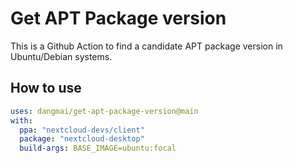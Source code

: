 # Get APT Package version

This is a Github Action to find a candidate APT package version in Ubuntu/Debian systems.

## How to use

```yaml
uses: dangmai/get-apt-package-version@main
with:
  ppa: "nextcloud-devs/client"
  package: "nextcloud-desktop"
  build-args: BASE_IMAGE=ubuntu:focal
```
